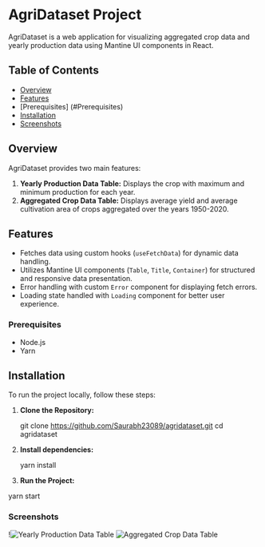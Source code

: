 # AgriDataset Project

AgriDataset is a web application for visualizing aggregated crop data and yearly production data using Mantine UI components in React.

## Table of Contents

- [Overview](#overview)
- [Features](#features)
- [Prerequisites] (#Prerequisites)
- [Installation](#installation)
- [Screenshots](#screenshots)


## Overview

AgriDataset provides two main features:

1. **Yearly Production Data Table:** Displays the crop with maximum and minimum production for each year.
2. **Aggregated Crop Data Table:** Displays average yield and average cultivation area of crops aggregated over the years 1950-2020.

## Features

- Fetches data using custom hooks (`useFetchData`) for dynamic data handling.
- Utilizes Mantine UI components (`Table`, `Title`, `Container`) for structured and responsive data presentation.
- Error handling with custom `Error` component for displaying fetch errors.
- Loading state handled with `Loading` component for better user experience.


### Prerequisites

- Node.js
- Yarn

## Installation

To run the project locally, follow these steps:


1. **Clone the Repository:**

   git clone https://github.com/Saurabh23089/agridataset.git
   cd agridataset

2. **Install dependencies:**

   yarn install

3.  **Run the Project:**

   yarn start

### Screenshots

!![Yearly Production Data Table]('./public/screenshots/yearlydata.png')
![Aggregated Crop Data Table]('./public/screenshots/cropdata.png')
